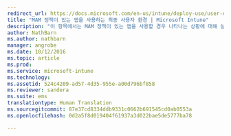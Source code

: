 ```yaml
---
redirect_url: https://docs.microsoft.com/en-us/intune/deploy-use/user-experience-for-mam-enabled-ios-apps-with-microsoft-intune
title: "MAM 정책이 있는 앱을 사용하는 최종 사용자 환경 | Microsoft Intune"
description: "이 항목에서는 MAM 정책이 있는 앱을 사용할 경우 나타나는 상황에 대해 설명합니다."
author: NathBarn
ms.author: nathbarn
manager: angrobe
ms.date: 10/12/2016
ms.topic: article
ms.prod: 
ms.service: microsoft-intune
ms.technology: 
ms.assetid: 524c4209-ad57-4d35-955e-a00d796bf858
ms.reviewer: sandera
ms.suite: ems
translationtype: Human Translation
ms.sourcegitcommit: 87e37cd8334ddb9331c0662b691545cd0ab0553a
ms.openlocfilehash: 0d2a5f8d019404f61937a3d022bae5de5777ba78

---
```




<!--HONumber=Dec16_HO2-->


